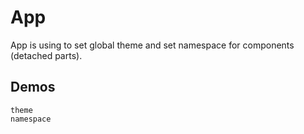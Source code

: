 # App
App is using to set global theme and set namespace for components (detached parts).
## Demos
```demo
theme
namespace
```